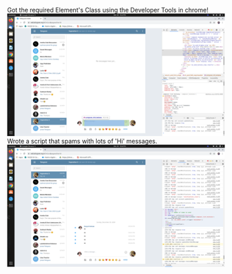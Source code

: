 
Got the required Element's Class using the Developer Tools in chrome!
![picture alt](https://github.com/krishkavya/amfoss-tasks/blob/main/Task-09/1.png)
Wrote a script that spams with lots of 'Hi' messages.
![picture alt](https://github.com/krishkavya/amfoss-tasks/blob/main/Task-09/2.png)
